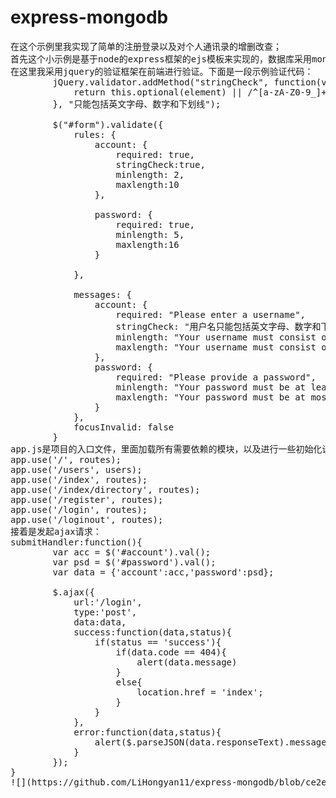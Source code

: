 # express-mongodb
<pre>在这个示例里我实现了简单的注册登录以及对个人通讯录的增删改查；
首先这个小示例是基于node的express框架的ejs模板来实现的，数据库采用mongodb的一个对象模型mongoose来进行实现。
在这里我采用jquery的验证框架在前端进行验证。下面是一段示例验证代码：
		jQuery.validator.addMethod("stringCheck", function(value, element) {          
		    return this.optional(element) || /^[a-zA-Z0-9_]+$/.test(value);          
		}, "只能包括英文字母、数字和下划线"); <br>
		$("#form").validate({
			rules: {
				account: {
					required: true,
					stringCheck:true,
					minlength: 2,
					maxlength:10
				},<br>
				password: {
					required: true,
					minlength: 5,
					maxlength:16
				}<br>
			},<br>
			messages: {
				account: {
					required: "Please enter a username",
					stringCheck: "用户名只能包括英文字母、数字和下划线",
					minlength: "Your username must consist of at least 2 characters",
					maxlength: "Your username must consist of at most 10 characters"
				},
				password: {
					required: "Please provide a password",
					minlength: "Your password must be at least 5 characters long",
					maxlength: "Your password must be at most 16 characters long"
				}
			},
			focusInvalid: false
		}
app.js是项目的入口文件，里面加载所有需要依赖的模块，以及进行一些初始化设置，比如这是对路由的设置的一段代码：
app.use('/', routes);
app.use('/users', users);
app.use('/index', routes);
app.use('/index/directory', routes);
app.use('/register', routes);
app.use('/login', routes);
app.use('/loginout', routes);
接着是发起ajax请求：
submitHandler:function(){
		var acc = $('#account').val();
		var psd = $('#password').val();
		var data = {'account':acc,'password':psd};

		$.ajax({
			url:'/login',
			type:'post',
			data:data,
			success:function(data,status){
				if(status == 'success'){
					if(data.code == 404){
						alert(data.message)
					}
					else{
						location.href = 'index';
					}
				}
			},
			error:function(data,status){
				alert($.parseJSON(data.responseText).message);
			}
		});
}
![](https://github.com/LiHongyan11/express-mongodb/blob/ce2e52dd99cdcbfe6cbe319b47b77c835f76aefd/myHome/images/add.png)</pre>
